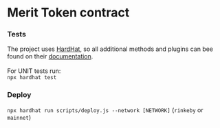 # Merit Token contract

### Tests

The project uses [HardHat](https://hardhat.org/), so all additional methods and plugins can bee found on their [documentation](https://hardhat.org/getting-started/).  <br><br>
For UNIT tests run: <br>
`npx hardhat test`


### Deploy
`npx hardhat run scripts/deploy.js --network [NETWORK]` (`rinkeby` or `mainnet`)
